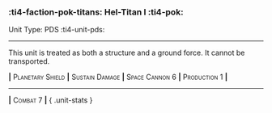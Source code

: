 ### :ti4-faction-pok-titans: **Hel-Titan I** :ti4-pok:

Unit Type: PDS :ti4-unit-pds:

---

This unit is treated as both a structure and a ground force. It cannot be transported.

__|__ <span style="font-variant:small-caps;white-space: nowrap;">Planetary Shield</span> __|__ <span style="font-variant:small-caps;white-space: nowrap;">Sustain Damage</span> __|__ <span style="font-variant:small-caps;white-space: nowrap;">Space Cannon 6</span> __|__ <span style="font-variant:small-caps;white-space: nowrap;">Production 1</span> __|__

---

__|__ <span style="font-variant:small-caps;">Combat 7</span> __|__
{ .unit-stats }

